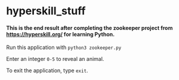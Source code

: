 # hyperskill_stuff

#### This is the end result after completing the zookeeper project from https://hyperskill.org/ for learning Python. 

Run this application with `python3 zookeeper.py`

Enter an integer `0-5` to reveal an animal. 

To exit the application, type `exit`.
